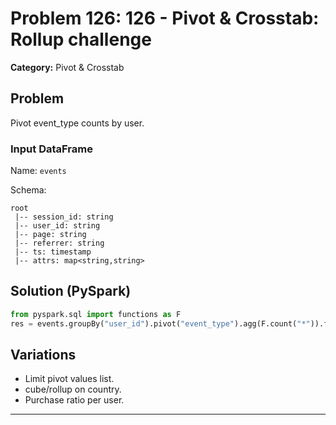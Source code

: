 # Problem 126: 126 - Pivot & Crosstab: Rollup challenge

**Category:** Pivot & Crosstab

## Problem
Pivot event_type counts by user.

### Input DataFrame
Name: `events`

Schema:
```
root
 |-- session_id: string
 |-- user_id: string
 |-- page: string
 |-- referrer: string
 |-- ts: timestamp
 |-- attrs: map<string,string>
```

## Solution (PySpark)
```python
from pyspark.sql import functions as F
res = events.groupBy("user_id").pivot("event_type").agg(F.count("*")).fillna(0)
```

## Variations
- Limit pivot values list.
- cube/rollup on country.
- Purchase ratio per user.

---
